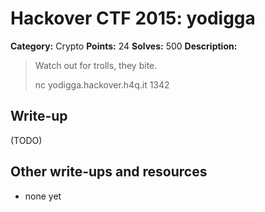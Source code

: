 # Hackover CTF 2015: yodigga

**Category:** Crypto
**Points:** 24
**Solves:** 500
**Description:**

> Watch out for trolls, they bite.
> 
> nc yodigga.hackover.h4q.it 1342


## Write-up

(TODO)

## Other write-ups and resources

* none yet

